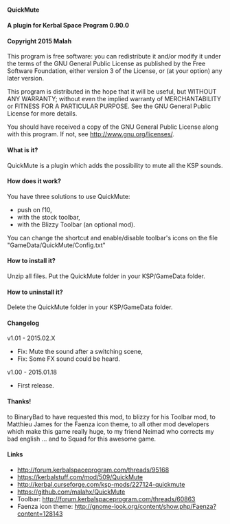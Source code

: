 ﻿#### QuickMute
#### A plugin for Kerbal Space Program 0.90.0
#### Copyright 2015 Malah

This program is free software: you can redistribute it and/or modify
it under the terms of the GNU General Public License as published by
the Free Software Foundation, either version 3 of the License, or
(at your option) any later version.

This program is distributed in the hope that it will be useful,
but WITHOUT ANY WARRANTY; without even the implied warranty of
MERCHANTABILITY or FITNESS FOR A PARTICULAR PURPOSE.  See the
GNU General Public License for more details.

You should have received a copy of the GNU General Public License
along with this program.  If not, see <http://www.gnu.org/licenses/>. 


#### What is it?

QuickMute is a plugin which adds the possibility to mute all the KSP sounds.

#### How does it work?

You have three solutions to use QuickMute:
- push on f10,
- with the stock toolbar,
- with the Blizzy Toolbar (an optional mod).

You can change the shortcut and enable/disable toolbar's icons on the file "GameData/QuickMute/Config.txt"

#### How to install it?

Unzip all files. Put the QuickMute folder in your KSP/GameData folder.

#### How to uninstall it?

Delete the QuickMute folder in your KSP/GameData folder.

#### Changelog

v1.01 - 2015.02.X
- Fix: Mute the sound after a switching scene,
- Fix: Some FX sound could be heard.

v1.00 - 2015.01.18
- First release.

#### Thanks!

to BinaryBad to have requested this mod,
to blizzy for his Toolbar mod,
to Matthieu James for the Faenza icon theme,
to all other mod developers which make this game really huge,
to my friend Neimad who corrects my bad english ...
and to Squad for this awesome game.

#### Links

- http://forum.kerbalspaceprogram.com/threads/95168
- https://kerbalstuff.com/mod/509/QuickMute
- http://kerbal.curseforge.com/ksp-mods/227124-quickmute
- https://github.com/malahx/QuickMute
- Toolbar: http://forum.kerbalspaceprogram.com/threads/60863
- Faenza icon theme: http://gnome-look.org/content/show.php/Faenza?content=128143